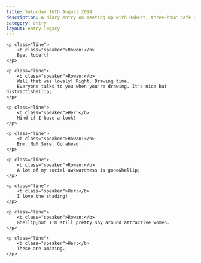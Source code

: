 ```yaml
---
title: Saturday 16th August 2014
description: A diary entry on meeting up with Robert, three-hour café drawing sessions, and feeling awkward
category: entry
layout: entry-legacy
---
```



<div class="dialogue">

    <p class="line">
        <b class="speaker">Rowan:</b>
        Bye, Robert!
    </p>

    <p class="line">
        <b class="speaker">Rowan:</b>
        Well that was lovely! Right. Drawing time.
        Everyone talks to you when you're drawing. It's nice but distracti&hellip;
    </p>

    <p class="line">
        <b class="speaker">Her:</b>
        Mind if I have a look?
    </p>

    <p class="line">
        <b class="speaker">Rowan:</b>
        Erm. No! Sure. Go ahead.
    </p>

    <p class="line">
        <b class="speaker">Rowan:</b>
        A lot of my social awkwardness is gone&hellip;
    </p>

    <p class="line">
        <b class="speaker">Her:</b>
        I love the shading!
    </p>

    <p class="line">
        <b class="speaker">Rowan:</b>
        &hellip;but I'm still pretty shy around attractive women.
    </p>

    <p class="line">
        <b class="speaker">Her:</b>
        These are amazing.
    </p>

</div>
